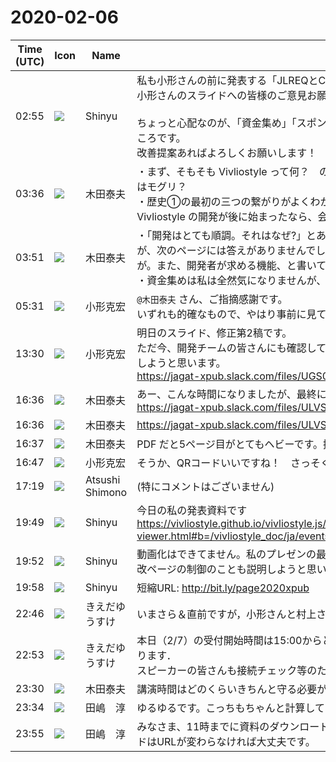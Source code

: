 # 2020-02-06

|Time (UTC)|Icon|Name|Message|
|---|---|---|---|
|02:55|![](https://avatars.slack-edge.com/2019-04-17/604316276593_b98417506de391d2c423_72.jpg)|Shinyu|私も小形さんの前に発表する「JLREQとCSS組版」のようなプレゼンを作成中で参考にしたいので、<br>小形さんのスライドへの皆様のご意見お願いします。<br><br>ちょっと心配なのが、「資金集め」「スポンサー募集」が強調されているところが、大丈夫だろうか、というところです。<br>改善提案あればよろしくお願いします！|
|03:36|![](https://avatars.slack-edge.com/2020-02-05/937202829237_c9f8fb5bef5877305d00_72.jpg)|木田泰夫|・まず、そもそも Vivliostyle って何？　の説明があった方が良いかと思いました。が、そんなの知らないのはモグリ？<br>・歴史①の最初の三つの繋がりがよくわかりませんでした。Peterさんの開発したものと Vivliostyle の関係。Vivliostyle の開発が後に始まったなら、会社設立はどのように重要なマイルストーン？|
|03:51|![](https://avatars.slack-edge.com/2020-02-05/937202829237_c9f8fb5bef5877305d00_72.jpg)|木田泰夫|・「開発はとても順調。それはなぜ?」とあって、なぜだろう？とワクワクしながら次のページに進んだのですが、次のページには答えがありませんでした。開発者コミュニティが元気なんだろうな、との想像はできますが。また、開発者が求める機能、と書いてあるのがはてなマークでした。開発者 = 利用者なコミュニティ？<br>・資金集めは私は全然気になりませんが、潜在的な出資者が知りたいだろうことが説明してある？|
|05:31|![](https://avatars.slack-edge.com/2020-01-22/918424979847_0035b70d5fcd5cec902e_72.png)|小形克宏|`@木田泰夫` さん、ご指摘感謝です。<br>いずれも的確なもので、やはり事前に見ていただいてよかったと思いました。修正します。|
|13:30|![](https://avatars.slack-edge.com/2020-01-22/918424979847_0035b70d5fcd5cec902e_72.png)|小形克宏|明日のスライド、修正第2稿です。<br>ただ今、開発チームの皆さんにも確認してもらっています。問題なければ、これでslideshareにアップロードしようと思います。<br>https://jagat-xpub.slack.com/files/UGS0HG7H6/FTMSNLW77/css_________vivliostyle_________.pdf|
|16:36|![](https://avatars.slack-edge.com/2020-02-05/937202829237_c9f8fb5bef5877305d00_72.jpg)|木田泰夫|あー、こんな時間になりましたが、最終に近い版です<br>https://jagat-xpub.slack.com/files/ULVSV5T3L/FTQ3Q23T9/jlreq_tf_update___page_2020.key|
|16:36|![](https://avatars.slack-edge.com/2020-02-05/937202829237_c9f8fb5bef5877305d00_72.jpg)|木田泰夫|https://jagat-xpub.slack.com/files/ULVSV5T3L/FTMPVBU1J/jlreq_tf_update___page_2020.pdf|
|16:37|![](https://avatars.slack-edge.com/2020-02-05/937202829237_c9f8fb5bef5877305d00_72.jpg)|木田泰夫|PDF だと5ページ目がとてもヘビーです。描画に時間がかかるかもしれません|
|16:47|![](https://avatars.slack-edge.com/2020-01-22/918424979847_0035b70d5fcd5cec902e_72.png)|小形克宏|そうか、QRコードいいですね！　さっそくいただきました。|
|17:19|![](https://secure.gravatar.com/avatar/3f82b853a23d9a6d1ce612d83f3a3a54.jpg?s=72&d=https%3A%2F%2Fa.slack-edge.com%2Fdf10d%2Fimg%2Favatars%2Fava_0008-72.png)|Atsushi Shimono|(特にコメントはございません)|
|19:49|![](https://avatars.slack-edge.com/2019-04-17/604316276593_b98417506de391d2c423_72.jpg)|Shinyu|今日の私の発表資料です<br><https://vivliostyle.github.io/vivliostyle.js/viewer/vivliostyle-viewer.html#b=/vivliostyle_doc/ja/events/page2020xpub/&amp;spread=false&amp;renderAllPages=true>|
|19:52|![](https://avatars.slack-edge.com/2019-04-17/604316276593_b98417506de391d2c423_72.jpg)|Shinyu|動画化はできてません。私のプレゼンの最後にVivliostyleのサンプルデモを見せるようにするので、その中で改ページの制御のことも説明しようと思います。|
|19:58|![](https://avatars.slack-edge.com/2019-04-17/604316276593_b98417506de391d2c423_72.jpg)|Shinyu|短縮URL: <http://bit.ly/page2020xpub>|
|22:46|![](https://avatars.slack-edge.com/2019-03-11/571585797168_09840ca518e784c46d3a_72.png)|きえだゆうすけ|いまさら＆直前ですが，小形さんと村上さんは別講演扱いということにしたいと思います．|
|22:53|![](https://avatars.slack-edge.com/2019-03-11/571585797168_09840ca518e784c46d3a_72.png)|きえだゆうすけ|本日（2/7）の受付開始時間は15:00からとなっておりますが，会場準備のための集合時間は14:30となっております．<br>スピーカーの皆さんも接続チェック等のため，できれば受付開始時間前にお集りください．|
|23:30|![](https://avatars.slack-edge.com/2020-02-05/937202829237_c9f8fb5bef5877305d00_72.jpg)|木田泰夫|講演時間はどのくらいきちんと守る必要がありますか？ゆるゆる？キツキツ？|
|23:34|![](https://secure.gravatar.com/avatar/698cc14290c3976fdd9f0a23494b87c1.jpg?s=72&d=https%3A%2F%2Fa.slack-edge.com%2Fdf10d%2Fimg%2Favatars%2Fava_0018-72.png)|田嶋　淳|ゆるゆるです。こっちもちゃんと計算してません。全体の時間は変えられないのでオーバーしすぎなければ。|
|23:55|![](https://secure.gravatar.com/avatar/698cc14290c3976fdd9f0a23494b87c1.jpg?s=72&d=https%3A%2F%2Fa.slack-edge.com%2Fdf10d%2Fimg%2Favatars%2Fava_0018-72.png)|田嶋　淳|みなさま、11時までに資料のダウンロード先URLを教えてください。その後修正して同じところにアップロードはURLが変わらなければ大丈夫です。|
